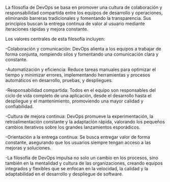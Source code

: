 La filosofía de DevOps se basa en promover una cultura de colaboración y responsabilidad compartida entre los equipos de desarrollo y operaciones, eliminando barreras tradicionales y fomentando la transparencia. Sus principios buscan la entrega continua de valor al usuario mediante iteraciones rápidas y mejora constante.

Los valores centrales de esta filosofía incluyen:

-Colaboración y comunicación: DevOps alienta a los equipos a trabajar de forma conjunta, rompiendo silos y fomentando una comunicación clara y constante.

-Automatización y eficiencia: Reduce tareas manuales para optimizar el tiempo y minimizar errores, implementando herramientas y procesos automáticos en desarrollo, pruebas, y despliegues.

-Responsabilidad compartida: Todos en el equipo son responsables del ciclo de vida completo de una aplicación, desde el desarrollo hasta el despliegue y el mantenimiento, promoviendo una mayor calidad y confiabilidad.

-Cultura de mejora continua: DevOps promueve la experimentación, la retroalimentación constante y la adaptación rápida, valorando los pequeños cambios iterativos sobre los grandes lanzamientos esporádicos.

-Orientación a la entrega continua: Se busca entregar valor de forma constante, asegurando que los usuarios siempre tengan acceso a las mejoras y soluciones.

-La filosofía de DevOps impulsa no solo un cambio en los procesos, sino también en la mentalidad y cultura de las organizaciones, creando equipos integrados y flexibles que se enfocan en la velocidad, la calidad y la adaptabilidad en el desarrollo y despliegue de software.
